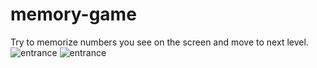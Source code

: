 # memory-game
Try to memorize numbers you see on the screen and move to next level. <br/>
![entrance](https://github.com/doraesus/memory_game/blob/main/readme_imgs/executable.png)
![entrance](https://github.com/doraesus/memory_game/blob/main/readme_imgs/entrance.png)


